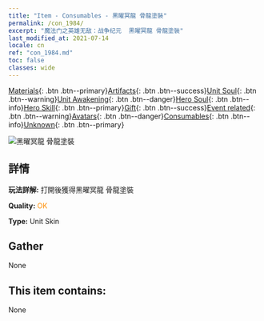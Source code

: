 ```yaml
---
title: "Item - Consumables - 黑曜冥龍 骨龍塗裝"
permalink: /con_1984/
excerpt: "魔法门之英雄无敌：战争纪元  黑曜冥龍 骨龍塗裝"
last_modified_at: 2021-07-14
locale: cn
ref: "con_1984.md"
toc: false
classes: wide
---
```

 [Materials](/ItemsCN/){: .btn .btn--primary}[Artifacts](/ItemsCN/Artifacts/){: .btn .btn--success}[Unit Soul](/ItemsCN/UnitSoul/){: .btn .btn--warning}[Unit Awakening](/ItemsCN/UnitAwakening/){: .btn .btn--danger}[Hero Soul](/ItemsCN/HeroSoul/){: .btn .btn--info}[Hero Skill](/ItemsCN/HeroSkill/){: .btn .btn--primary}[Gift](/ItemsCN/Gift/){: .btn .btn--success}[Event related](/ItemsCN/Events/){: .btn .btn--warning}[Avatars](/ItemsCN/Avatars/){: .btn .btn--danger}[Consumables](/ItemsCN/Consumables/){: .btn .btn--info}[Unknown](/ItemsCN/Unknown/){: .btn .btn--primary}

 ![黑曜冥龍 骨龍塗裝](/images/u/ti_gulongyinengpifu.jpg)

## 詳情
 **玩法詳解:** 打開後獲得黑曜冥龍 骨龍塗裝

 **Quality:** <span style="color: #FF8C00">OK</span>

 **Type:** Unit Skin

## Gather

  None

## This item contains:

  None

